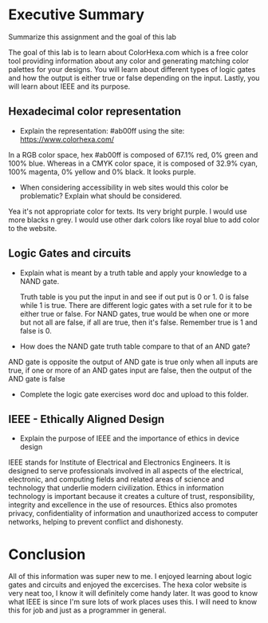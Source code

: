 # Executive Summary
Summarize this assignment and the goal of this lab

 The goal of this lab is to learn about ColorHexa.com which is a free color tool providing information about any color and generating matching color palettes for your designs. You will learn about different types of logic gates and how the output is either true or false depending on the input. Lastly, you will learn about IEEE and its purpose. 

## Hexadecimal color representation
* Explain the representation: #ab00ff using the site: https://www.colorhexa.com/ 

 In a RGB color space, hex #ab00ff is composed of 67.1% red, 0% green and 100% blue. Whereas in a CMYK color space, it is composed of 32.9% cyan, 100% magenta, 0% yellow and 0% black. It looks purple. 
* When considering accessibility in web sites would this color be problematic? Explain what should be considered. 

Yea it's not appropriate color for texts. Its very bright purple. I would use more blacks n grey. I would use other dark colors like royal blue to add color to the website. 
## Logic Gates and circuits
* Explain what is meant by a truth table and apply your knowledge to a NAND gate. 

  Truth table is you put the input in and see if out put is 0 or 1. 0 is false while 1 is true. There are different logic gates with a set rule for it to be either true or false. For NAND gates, true would be when one or more but not all are false, if all are true, then it's false. Remember true is 1 and false is 0.
  
* How does the NAND gate truth table compare to that of an AND gate? 

AND gate is opposite the output of AND gate is true only when all inputs are true, if one or more of an AND gates input are false, then the output of the AND gate is false
* Complete the logic gate exercises word doc and upload to this folder.

## IEEE - Ethically Aligned Design
* Explain the purpose of IEEE and the importance of ethics in device design

 IEEE stands for Institute of Electrical and Electronics Engineers. It is designed to serve professionals involved in all aspects of the electrical, electronic, and computing fields and related areas of science and technology that underlie modern civilization. Ethics in information technology is important because it creates a culture of trust, responsibility, integrity and excellence in the use of resources. Ethics also promotes privacy, confidentiality of information and unauthorized access to computer networks, helping to prevent conflict and dishonesty.
# Conclusion
All of this information was super new to me. I enjoyed learning about logic gates and circuits and enjoyed the excercises. The hexa color website is very neat too, I know it will definitely come handy later. It was good to know what IEEE is since I'm sure lots of work places uses this. I will need to know this for job and just as a programmer in general. 
